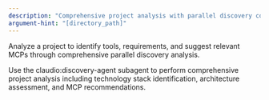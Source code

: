 ```yaml
---
description: "Comprehensive project analysis with parallel discovery components"
argument-hint: "[directory_path]"
---
```


Analyze a project to identify tools, requirements, and suggest relevant MCPs through comprehensive parallel discovery analysis.

Use the claudio:discovery-agent subagent to perform comprehensive project analysis including technology stack identification, architecture assessment, and MCP recommendations.

